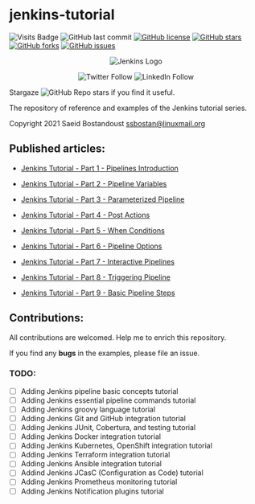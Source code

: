 # jenkins-tutorial

![Visits Badge](https://badges.pufler.dev/visits/ssbostan/jenkins-tutorial)
![GitHub last commit](https://img.shields.io/github/last-commit/ssbostan/jenkins-tutorial)
[![GitHub license](https://img.shields.io/github/license/ssbostan/jenkins-tutorial)](https://github.com/ssbostan/jenkins-tutorial/blob/master/LICENSE)
[![GitHub stars](https://img.shields.io/github/stars/ssbostan/jenkins-tutorial)](https://github.com/ssbostan/jenkins-tutorial/stargazers)
[![GitHub forks](https://img.shields.io/github/forks/ssbostan/jenkins-tutorial)](https://github.com/ssbostan/jenkins-tutorial/network)
[![GitHub issues](https://img.shields.io/github/issues/ssbostan/jenkins-tutorial)](https://github.com/ssbostan/jenkins-tutorial/issues)

<p align="center">
 <img alt="Jenkins Logo" src="https://www.jenkins.io/images/logo-title-opengraph.png">
</p>

<p align="center">
 <img alt="Twitter Follow" src="https://img.shields.io/twitter/follow/b9t_ir?style=social">
 <img alt="LinkedIn Follow" src="https://shields.io/badge/style-ssbostan-black?logo=linkedin&label=LinkedIn&link=https://www.linkedin.com/in/ssbostan">
</p>

Stargaze ![GitHub Repo stars](https://img.shields.io/github/stars/ssbostan/jenkins-tutorial?style=social) if you find it useful.

The repository of reference and examples of the Jenkins tutorial series.

Copyright 2021 Saeid Bostandoust <ssbostan@linuxmail.org>

## Published articles:

 - [Jenkins Tutorial - Part 1 - Pipelines Introduction](https://itnext.io/jenkins-tutorial-part-1-pipelines-bd1397cf5509)

 - [Jenkins Tutorial - Part 2 - Pipeline Variables](https://itnext.io/jenkins-tutorial-part-2-pipeline-variables-5e4783aa2c07)

 - [Jenkins Tutorial - Part 3 - Parameterized Pipeline](https://itnext.io/jenkins-tutorial-part-3-parameterized-pipeline-3898643ac6ad)

 - [Jenkins Tutorial - Part 4 - Post Actions](https://itnext.io/jenkins-tutorial-part-4-post-actions-e5d0ef1e3c39)

 - [Jenkins Tutorial - Part 5 - When Conditions](https://itnext.io/jenkins-tutorial-part-5-when-conditions-76e61fc8ac0e)

 - [Jenkins Tutorial - Part 6 - Pipeline Options](https://itnext.io/jenkins-tutorial-part-6-pipeline-options-5ccd05035aaf)

 - [Jenkins Tutorial - Part 7 - Interactive Pipelines](https://itnext.io/jenkins-tutorial-part-7-interactive-pipelines-a739b23ac41c)

 - [Jenkins Tutorial - Part 8 - Triggering Pipeline](https://itnext.io/jenkins-tutorial-part-8-triggering-pipeline-d53dbba539d6)

 - [Jenkins Tutorial - Part 9 - Basic Pipeline Steps](https://itnext.io/jenkins-tutorial-part-9-basic-pipeline-steps-eeb1b9ed79f8)

## Contributions:

All contributions are welcomed. Help me to enrich this repository.

If you find any **bugs** in the examples, please file an issue.

### TODO:

 - [ ] Adding Jenkins pipeline basic concepts tutorial
 - [ ] Adding Jenkins essential pipeline commands tutorial
 - [ ] Adding Jenkins groovy language tutorial
 - [ ] Adding Jenkins Git and GitHub integration tutorial
 - [ ] Adding Jenkins JUnit, Cobertura, and testing tutorial
 - [ ] Adding Jenkins Docker integration tutorial
 - [ ] Adding Jenkins Kubernetes, OpenShift integration tutorial
 - [ ] Adding Jenkins Terraform integration tutorial
 - [ ] Adding Jenkins Ansible integration tutorial
 - [ ] Addind Jenkins JCasC (Configuration as Code) tutorial
 - [ ] Adding Jenkins Prometheus monitoring tutorial
 - [ ] Adding Jenkins Notification plugins tutorial
